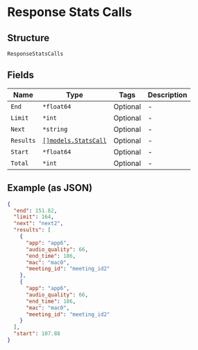 
# Response Stats Calls

## Structure

`ResponseStatsCalls`

## Fields

| Name | Type | Tags | Description |
|  --- | --- | --- | --- |
| `End` | `*float64` | Optional | - |
| `Limit` | `*int` | Optional | - |
| `Next` | `*string` | Optional | - |
| `Results` | [`[]models.StatsCall`](../../doc/models/stats-call.md) | Optional | - |
| `Start` | `*float64` | Optional | - |
| `Total` | `*int` | Optional | - |

## Example (as JSON)

```json
{
  "end": 151.82,
  "limit": 164,
  "next": "next2",
  "results": [
    {
      "app": "app6",
      "audio_quality": 66,
      "end_time": 186,
      "mac": "mac0",
      "meeting_id": "meeting_id2"
    },
    {
      "app": "app6",
      "audio_quality": 66,
      "end_time": 186,
      "mac": "mac0",
      "meeting_id": "meeting_id2"
    }
  ],
  "start": 107.88
}
```

